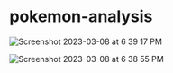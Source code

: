 # pokemon-analysis


![Screenshot 2023-03-08 at 6 39 17 PM](https://user-images.githubusercontent.com/13041007/223878109-0630f8ed-983f-40f7-8158-01ab57af3139.png)


![Screenshot 2023-03-08 at 6 38 55 PM](https://user-images.githubusercontent.com/13041007/223878137-20da4c26-2fbb-42f7-9fc4-9d0b65795f0e.png)
